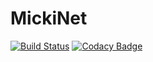 # MickiNet

[![Build Status](https://travis-ci.org/mirjalal/MickiNet.svg?branch=master)](https://travis-ci.org/mirjalal/MickiNet)
[![Codacy Badge](https://api.codacy.com/project/badge/Grade/13b69256e8294bcbb872126199298c58)](https://www.codacy.com/app/mirjalal/MickiNet?utm_source=github.com&amp;utm_medium=referral&amp;utm_content=mirjalal/MickiNet&amp;utm_campaign=Badge_Grade)
